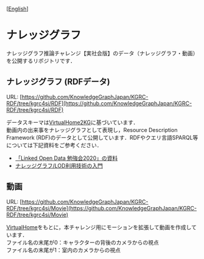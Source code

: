  [[English](README_en.md)]
 # ナレッジグラフ
ナレッジグラフ推論チャレンジ【実社会版】のデータ（ナレッジグラフ・動画）を公開するリポジトリです．

## ナレッジグラフ (RDFデータ)
URL: [https://github.com/KnowledgeGraphJapan/KGRC-RDF/tree/kgrc4si/RDF](https://github.com/KnowledgeGraphJapan/KGRC-RDF/tree/kgrc4si/RDF)  

データスキーマは[VirtualHome2KG](https://github.com/aistairc/VirtualHome2KG/tree/main/ontology)に基づいています．  
動画内の出来事をナレッジグラフとして表現し，Resource Description Framework (RDF)のデータとして公開しています．RDFやクエリ言語SPARQL等については下記資料をご参考ください．  
* [「Linked Open Data 勉強会2020」の資料](https://github.com/KnowledgeGraphJapan/LOD-ws-2020#linked-open-data-%E5%8B%89%E5%BC%B7%E4%BC%9A2020%E3%81%AE%E8%B3%87%E6%96%99)
* [ナレッジグラフ/LOD利用技術の入門](https://github.com/KnowledgeGraphJapan/KGRC-ws-2021/tree/main/Section2)

## 動画
URL: [https://github.com/KnowledgeGraphJapan/KGRC-RDF/tree/kgrc4si/Movie](https://github.com/KnowledgeGraphJapan/KGRC-RDF/tree/kgrc4si/Movie)  

[VirtualHome](https://github.com/xavierpuigf/virtualhome)をもとに，本チャレンジ用にモーションを拡張して動画を作成しています．  
ファイル名の末尾が0：キャラクターの背後のカメラからの視点  
ファイル名の末尾が1：室内のカメラからの視点
